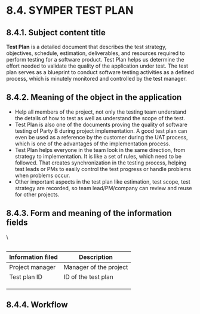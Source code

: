 # 8.4. SYMPER TEST PLAN

## **8.4.1. Subject content title** <a href="#8.4.1.-subject-content-title" id="8.4.1.-subject-content-title"></a>

**Test Plan** is a detailed document that describes the test strategy, objectives, schedule, estimation, deliverables, and resources required to perform testing for a software product. Test Plan helps us determine the effort needed to validate the quality of the application under test. The test plan serves as a blueprint to conduct software testing activities as a defined process, which is minutely monitored and controlled by the test manager.

## 8.4.2. Meaning of the object in the application <a href="#8.4.2.-meaning-of-the-object-in-the-application" id="8.4.2.-meaning-of-the-object-in-the-application"></a>

* Help all members of the project, not only the testing team understand the details of how to test as well as understand the scope of the test.
* Test Plan is also one of the documents proving the quality of software testing of Party B during project implementation. A good test plan can even be used as a reference by the customer during the UAT process, which is one of the advantages of the implementation process.
* Test Plan helps everyone in the team look in the same direction, from strategy to implementation. It is like a set of rules, which need to be followed. That creates synchronization in the testing process, helping test leads or PMs to easily control the test progress or handle problems when problems occur.
* Other important aspects in the test plan like estimation, test scope, test strategy are recorded, so team lead/PM/company can review and reuse for other projects.

## 8.4.3. Form and meaning of the information fields <a href="#8.4.3.-form-and-meaning-of-the-information-fields" id="8.4.3.-form-and-meaning-of-the-information-fields"></a>

\




<figure><img src="https://files.gitbook.com/v0/b/gitbook-x-prod.appspot.com/o/spaces%2F-Mf66kQb8ODpdujUHM5j%2Fuploads%2F6aFULXGUWfhVjDIJSejA%2FScreen%20Shot%202022-01-23%20at%2023.17.55.png?alt=media&#x26;token=99846868-fdc0-46aa-af2f-8a23e6adf03b" alt=""><figcaption></figcaption></figure>

| Information  filed | Description            |
| ------------------ | ---------------------- |
| Project manager    | Manager of the project |
| Test plan ID       | ID of the test plan    |
|                    |                        |
|                    |                        |
|                    |                        |





## 8.4.4. Workflow <a href="#8.4.4.-workflow" id="8.4.4.-workflow"></a>

\
 <a href="#8.5.4.-workflow" id="8.5.4.-workflow"></a>
-----------------------------------------------------
